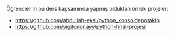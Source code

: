 Öğrencielrin bu ders kapsamında yapmış oldukları örnek projeler:

- https://github.com/abdullah-eksi/python_konsoldepotakip
- https://github.com/yigitcnonayy/python-final-projesi